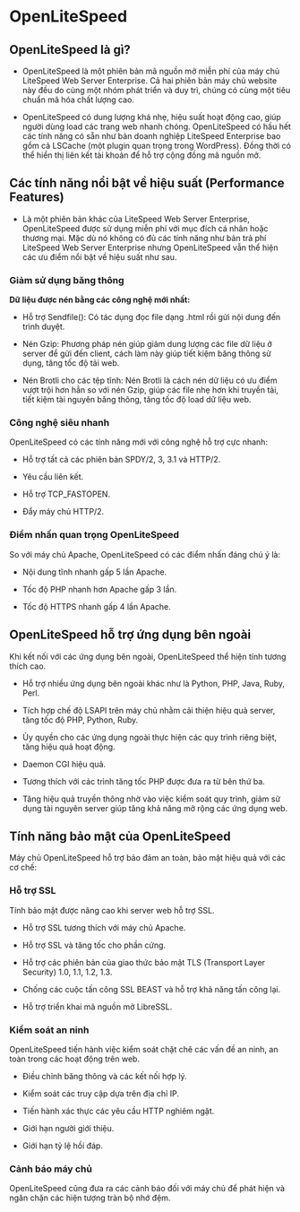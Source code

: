 # OpenLiteSpeed
## OpenLiteSpeed là gì?
- OpenLiteSpeed là một phiên bản mã nguồn mở miễn phí của máy chủ LiteSpeed ​​Web Server Enterprise. Cả hai phiên bản máy chủ website này đều do cùng một nhóm phát triển và duy trì, chúng có cùng một tiêu chuẩn mã hóa chất lượng cao.

- OpenLiteSpeed có dung lượng khá nhẹ, hiệu suất hoạt động cao, giúp người dùng load các trang web nhanh chóng. OpenLiteSpeed có hầu hết các tính năng có sẵn như bản doanh nghiệp LiteSpeed Enterprise bao gồm cả LSCache (một plugin quan trọng trong WordPress). Đồng thời có thể hiển thị liên kết tài khoản để hỗ trợ cộng đồng mã nguồn mở.

## Các tính năng nổi bật về hiệu suất (Performance Features)

- Là một phiên bản khác của LiteSpeed ​​Web Server Enterprise, OpenLiteSpeed được sử dụng miễn phí với mục đích cá nhân hoặc thương mại. Mặc dù nó không có đủ các tính năng như bản trả phí LiteSpeed Web Server Enterprise nhưng OpenLiteSpeed vẫn thể hiện các ưu điểm nổi bật về hiệu suất như sau.

### Giảm sử dụng băng thông
**Dữ liệu được nén bằng các công nghệ mới nhất:**
- Hỗ trợ Sendfile(): Có tác dụng đọc file dạng .html rồi gửi nội dung đến trình duyệt.

- Nén Gzip: Phương pháp nén giúp giảm dung lượng các file dữ liệu ở server để gửi đến client, cách làm này giúp tiết kiệm băng thông sử dụng, tăng tốc độ tải web.

- Nén Brotli cho các tệp tĩnh: Nén Brotli là cách nén dữ liệu có ưu điểm vượt trội hơn hẳn so với nén Gzip, giúp các file nhẹ hơn khi truyền tải, tiết kiệm tài nguyên băng thông, tăng tốc độ load dữ liệu web.

### Công nghệ siêu nhanh

OpenLiteSpeed có các tính năng mới với công nghệ hỗ trợ cực nhanh:
- Hỗ trợ tất cả các phiên bản SPDY/2, 3, 3.1 và HTTP/2.

- Yêu cầu liên kết.

- Hỗ trợ TCP_FASTOPEN.

- Đẩy máy chủ HTTP/2.

### Điểm nhấn quan trọng OpenLiteSpeed
So với máy chủ Apache, OpenLiteSpeed có các điểm nhấn đáng chú ý là:
- Nội dung tĩnh nhanh gấp 5 lần Apache.

- Tốc độ PHP nhanh hơn Apache gấp 3 lần.

- Tốc độ HTTPS nhanh gấp 4 lần Apache.

## OpenLiteSpeed hỗ trợ ứng dụng bên ngoài

Khi kết nối với các ứng dụng bên ngoài, OpenLiteSpeed thể hiện tính tương thích cao.

- Hỗ trợ nhiều ứng dụng bên ngoài khác như là Python, PHP, Java, Ruby, Perl.

- Tích hợp chế độ LSAPI trên máy chủ nhằm cải thiện hiệu quả server, tăng tốc độ PHP, Python, Ruby.

- Ủy quyền cho các ứng dụng ngoài thực hiện các quy trình riêng biệt, tăng hiệu quả hoạt động.

- Daemon CGI hiệu quả.

- Tương thích với các trình tăng tốc PHP được đưa ra từ bên thứ ba.

- Tăng hiệu quả truyền thông nhờ vào việc kiểm soát quy trình, giảm sử dụng tài nguyên server giúp tăng khả năng mở rộng các ứng dụng web.

## Tính năng bảo mật của OpenLiteSpeed
Máy chủ OpenLiteSpeed hỗ trợ bảo đảm an toàn, bảo mật hiệu quả với các cơ chế:

### Hỗ trợ SSL

Tính bảo mật được nâng cao khi server web hỗ trợ SSL.

- Hỗ trợ SSL tương thích với máy chủ Apache.

- Hỗ trợ SSL và tăng tốc cho phần cứng.

- Hỗ trợ các phiên bản của giao thức bảo mật TLS (Transport Layer Security) 1.0, 1.1, 1.2, 1.3.

- Chống các cuộc tấn công SSL BEAST và hỗ trợ khả năng tấn công lại.

- Hỗ trợ triển khai mã nguồn mở LibreSSL.

### Kiểm soát an ninh
OpenLiteSpeed tiến hành việc kiểm soát chặt chẽ các vấn đề an ninh, an toàn trong các hoạt động trên web.

- Điều chỉnh băng thông và các kết nối hợp lý.

- Kiểm soát các truy cập dựa trên địa chỉ IP.

- Tiến hành xác thực các yêu cầu HTTP nghiêm ngặt.

- Giới hạn người giới thiệu.

- Giới hạn tỷ lệ hồi đáp.

### Cảnh báo máy chủ

OpenLiteSpeed cũng đưa ra các cảnh báo đối với máy chủ để phát hiện và ngăn chặn các hiện tượng tràn bộ nhớ đệm.